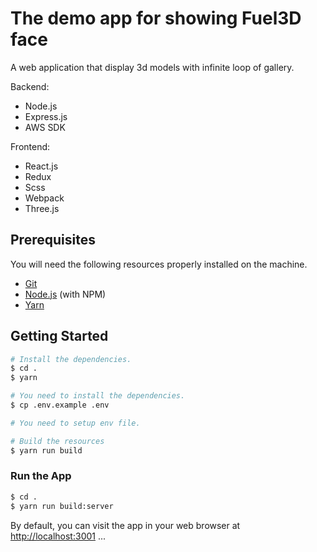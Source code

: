# The demo app for showing Fuel3D face

A web application that display 3d models with infinite loop of gallery.

Backend:

* Node.js
* Express.js
* AWS SDK

Frontend:

* React.js
* Redux
* Scss
* Webpack
* Three.js

## Prerequisites

You will need the following resources properly installed on the machine.

* [Git](https://git-scm.com)
* [Node.js](https://nodejs.org) (with NPM)
* [Yarn](https://yarnpkg.com/en/)

## Getting Started

```bash
# Install the dependencies.
$ cd .
$ yarn

# You need to install the dependencies.
$ cp .env.example .env

# You need to setup env file.

# Build the resources
$ yarn run build
```

### Run the App

```bash
$ cd .
$ yarn run build:server
```

By default, you can visit the app in your web browser at [http://localhost:3001](http://localhost:3001)
...
